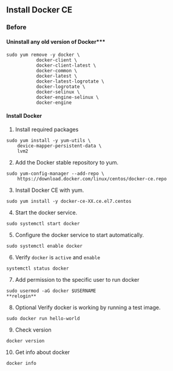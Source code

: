 ## Install Docker CE

### Before 
#### Uninstall any old version of Docker***
```
sudo yum remove -y docker \
		   docker-client \
		   docker-client-latest \
		   docker-common \
		   docker-latest \
		   docker-latest-logrotate \
		   docker-logrotate \
		   docker-selinux \
		   docker-engine-selinux \
		   docker-engine
```

#### Install Docker

1. Install required packages

```
sudo yum install -y yum-utils \
	device-mapper-persistent-data \
	lvm2
```	

2. Add the Docker stable repository to yum.
```
sudo yum-config-manager --add-repo \
	https://download.docker.com/linux/centos/docker-ce.repo
```

3. Install Docker CE with yum.
```
sudo yum install -y docker-ce-XX.ce.el7.centos
```

4. Start the docker service.
```
sudo systemctl start docker
```

5. Configure the docker service to start automatically.
```
sudo systemctl enable docker
```

6. Verify `docker` is `active` and `enable`
```
systemctl status docker
```

7. Add permission to the specific user to run docker
```
sudo usermod -aG docker $USERNAME
**relogin**
```

8. Optional Verify docker is working by running a test image.
```
sudo docker run hello-world
```

9. Check version
```
docker version
```

10. Get info about docker
```
docker info
```


